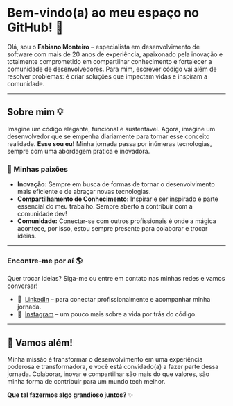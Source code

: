 # Bem-vindo(a) ao meu espaço no GitHub! 🌌

Olá, sou o **Fabiano Monteiro** – especialista em desenvolvimento de software com mais de 20 anos de experiência, apaixonado pela inovação e totalmente comprometido em compartilhar conhecimento e fortalecer a comunidade de desenvolvedores. Para mim, escrever código vai além de resolver problemas: é criar soluções que impactam vidas e inspiram a comunidade.

---

## Sobre mim 💡

Imagine um código elegante, funcional e sustentável. Agora, imagine um desenvolvedor que se empenha diariamente para tornar esse conceito realidade. **Esse sou eu!** Minha jornada passa por inúmeras tecnologias, sempre com uma abordagem prática e inovadora.

### 📌 Minhas paixões
- **Inovação:** Sempre em busca de formas de tornar o desenvolvimento mais eficiente e de abraçar novas tecnologias.
- **Compartilhamento de Conhecimento:** Inspirar e ser inspirado é parte essencial do meu trabalho. Sempre aberto a contribuir com a comunidade dev!
- **Comunidade:** Conectar-se com outros profissionais é onde a mágica acontece, por isso, estou sempre presente para colaborar e trocar ideias.

---

### Encontre-me por aí 🌎

Quer trocar ideias? Siga-me ou entre em contato nas minhas redes e vamos conversar!

* 💼 &nbsp;[LinkedIn](https://www.linkedin.com/in/fabiano-monteiro-dev) – para conectar profissionalmente e acompanhar minha jornada.
* 🤳 &nbsp;[Instagram](https://instagram.com/_fabianomonteiro_) – um pouco mais sobre a vida por trás do código.

---

## 🎉 Vamos além!

Minha missão é transformar o desenvolvimento em uma experiência poderosa e transformadora, e você está convidado(a) a fazer parte dessa jornada. Colaborar, inovar e compartilhar são mais do que valores, são minha forma de contribuir para um mundo tech melhor.

**Que tal fazermos algo grandioso juntos?** ✨ 
